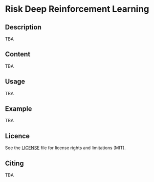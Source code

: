 # Risk Deep Reinforcement Learning
## Description
TBA

## Content 
TBA

## Usage
TBA

## Example
TBA

## Licence
See the [LICENSE](https://github.com/dccartagena/risk_drl/blob/main/LICENSE.md) file for license rights and limitations (MIT).

## Citing
TBA
